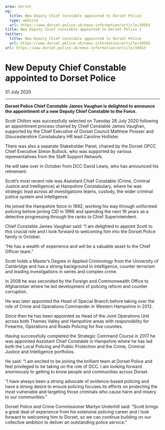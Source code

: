 ```yaml
area: Dorset
og:
  title: New Deputy Chief Constable appointed to Dorset Police
  type: website
  url: https://www.dorset.police.uk/news-information/article/10563
title: New Deputy Chief Constable appointed to Dorset Police |
twitter:
  title: New Deputy Chief Constable appointed to Dorset Police
  url: https://www.dorset.police.uk/news-information/article/10563
url: https://www.dorset.police.uk/news-information/article/10563
```

# New Deputy Chief Constable appointed to Dorset Police

31 July 2020

* * *

**Dorset Police Chief Constable James Vaughan is delighted to announce the appointment of a new Deputy Chief Constable to the Force.**

Scott Chilton was successfully selected on Tuesday 28 July 2020 following an appointment process chaired by Chief Constable James Vaughan, supported by the Chief Executive of Dorset Council Matthew Prosser and Gloucestershire Constabulary HR lead Caroline Hollister.

There was also a separate Stakeholder Panel, chaired by the Dorset OPCC Chief Executive Simon Bullock, who was supported by various representatives from the Staff Support Network.

He will take over in October from DCC David Lewis, who has announced his retirement.

Scott’s most recent role was Assistant Chief Constable (Crime, Criminal Justice and Intelligence) at Hampshire Constabulary, where he was strategic lead across all investigations teams, custody, the wider criminal justice system and intelligence.

He joined the Hampshire force in 1992, working his way through uniformed policing before joining CID in 1996 and spending the next 16 years as a detective progressing through the ranks to Chief Superintendent.

Chief Constable James Vaughan said: “I am delighted to appoint Scott to this crucial role and I look forward to welcoming him into the Dorset Police family in October.

“He has a wealth of experience and will be a valuable asset to the Chief Officer team.”

Scott holds a Master’s Degree in Applied Criminology from the University of Cambridge and has a strong background in intelligence, counter terrorism and leading investigations in series and complex crime.

In 2008 he was seconded by the Foreign and Commonwealth Office to Afghanistan where he led development of policing reform and counter corruption.

He was later appointed the Head of Special Branch before taking over the role of Crime and Operations Commander in Western Hampshire in 2012.

Since then he has been appointed as Head of the Joint Operations Unit across both Thames Valley and Hampshire areas with responsibility for Firearms, Operations and Roads Policing for five counties.

Having successfully completed the Strategic Command Course in 2017 he was appointed Assistant Chief Constable in Hampshire where he has led both the Local Policing and Public Protection and the Crime, Criminal Justice and Intelligence portfolios.

He said: “I am excited to be joining the brilliant team at Dorset Police and feel privileged to be taking on the role of DCC. I am looking forward enormously to getting to know people and communities across Dorset.

“I have always been a strong advocate of evidence-based policing and have a strong desire to ensure policing focuses its efforts on protecting the most vulnerable and targeting those criminals who cause harm and misery to our communities.”

Dorset Police and Crime Commissioner Martyn Underhill said: “Scott brings a great deal of experience from his extensive policing career and I look forward to welcoming him to Dorset, so we can continue building on our collective ambition to deliver an outstanding police service.”
